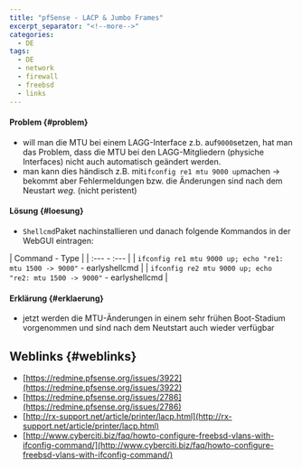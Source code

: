 ```yaml
---
title: "pfSense - LACP & Jumbo Frames"
excerpt_separator: "<!--more-->"
categories:
  - DE
tags:
  - DE
  - network
  - firewall
  - freebsd
  - links
---
```


#### Problem {#problem}

* will man die MTU bei einem LAGG-Interface z.b. auf`9000`setzen, hat man das Problem, dass die MTU bei den LAGG-Mitgliedern (physiche Interfaces) nicht auch automatisch geändert werden.
* man kann dies händisch z.B. mit`ifconfig re1 mtu 9000 up`machen → bekommt aber Fehlermeldungen bzw. die Änderungen sind nach dem Neustart _weg_. (nicht peristent)

#### Lösung {#loesung}

* `Shellcmd`Paket nachinstallieren und danach folgende Kommandos in der WebGUI eintragen:


| Command - Type |
| :--- - :--- |
| `ifconfig re1 mtu 9000 up; echo "re1: mtu 1500 -> 9000"` - earlyshellcmd |
| `ifconfig re2 mtu 9000 up; echo "re2: mtu 1500 -> 9000"` - earlyshellcmd |



#### Erklärung {#erklaerung}

* jetzt werden die MTU-Änderungen in einem sehr frühen Boot-Stadium vorgenommen und sind nach dem Neutstart auch wieder verfügbar

## Weblinks {#weblinks}

* [https://redmine.pfsense.org/issues/3922](https://redmine.pfsense.org/issues/3922)
* [https://redmine.pfsense.org/issues/2786](https://redmine.pfsense.org/issues/2786)
* [http://rx-support.net/article/printer/lacp.html](http://rx-support.net/article/printer/lacp.html)
* [http://www.cyberciti.biz/faq/howto-configure-freebsd-vlans-with-ifconfig-command/](http://www.cyberciti.biz/faq/howto-configure-freebsd-vlans-with-ifconfig-command/)



